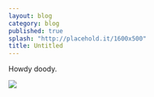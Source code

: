 ```yaml
---
layout: blog
category: blog
published: true
splash: "http://placehold.it/1600x500"
title: Untitled
---
```


Howdy doody.

![](/_posts/xsYWj.jpg)
